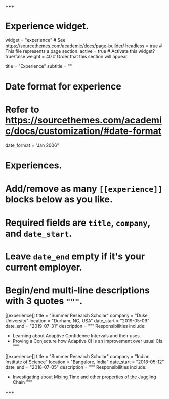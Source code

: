 +++
# Experience widget.
widget = "experience"  # See https://sourcethemes.com/academic/docs/page-builder/
headless = true  # This file represents a page section.
active = true  # Activate this widget? true/false
weight = 40  # Order that this section will appear.

title = "Experience"
subtitle = ""

# Date format for experience
#   Refer to https://sourcethemes.com/academic/docs/customization/#date-format
date_format = "Jan 2006"

# Experiences.
#   Add/remove as many `[[experience]]` blocks below as you like.
#   Required fields are `title`, `company`, and `date_start`.
#   Leave `date_end` empty if it's your current employer.
#   Begin/end multi-line descriptions with 3 quotes `"""`.

 [[experience]]
 title = "Summer Research Scholar"
 company = "Duke University"
 location = "Durham, NC, USA"
 date_start = "2019-05-09"
 date_end = "2019-07-31"
 description = """
 Responsibilities include:
  
  * Learning about Adaptive Confidence Intervals and their uses.
  * Proving a Conjecture how Adaptive CI is an improvement over usual CIs. 
  """

[[experience]]
 title = "Summer Research Scholar"
 company = "Indian Institute of Science"
 location = "Bangalore, India"
 date_start = "2018-05-12"
 date_end = "2018-07-05"
 description = """
 Responsibilities include:
  
  * Investigating about Mixing Time and other properties of the Juggling Chain 
  """

+++
